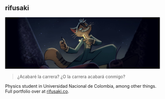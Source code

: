 ## rifusaki
![banner.png](banner.png)

> ¿Acabaré la carrera? ¿O la carrera acabará conmigo?

Physics student in Universidad Nacional de Colombia, among other things. Full portfolio over at [rifusaki.co](https://rifusaki.co).
